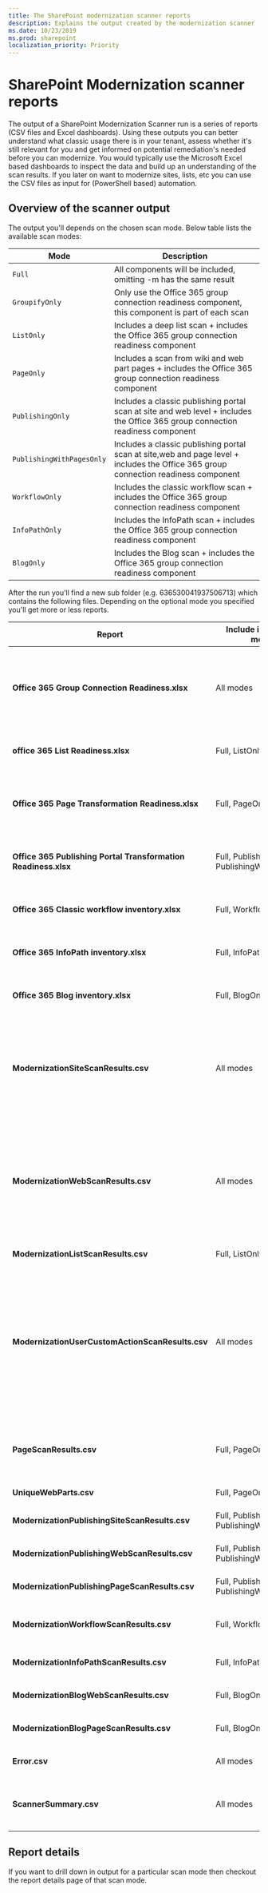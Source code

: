 ```yaml
---
title: The SharePoint modernization scanner reports
description: Explains the output created by the modernization scanner
ms.date: 10/23/2019
ms.prod: sharepoint
localization_priority: Priority
---
```


# SharePoint Modernization scanner reports

The output of a SharePoint Modernization Scanner run is a series of reports (CSV files and Excel dashboards). Using these outputs you can better understand what classic usage there is in your tenant, assess whether it's still relevant for you and get informed on potential remediation's needed before you can modernize. You would typically use the Microsoft Excel based dashboards to inspect the data and build up an understanding of the scan results. If you later on want to modernize sites, lists, etc you can use the CSV files as input for (PowerShell based) automation.

## Overview of the scanner output

The output you'll depends on the chosen scan mode. Below table lists the available scan modes:

Mode | Description
-----|------------
`Full` | All components will be included, omitting -m has the same result
`GroupifyOnly` | Only use the Office 365 group connection readiness component, this component is part of each scan
`ListOnly` | Includes a deep list scan + includes the Office 365 group connection readiness component
`PageOnly` | Includes a scan from wiki and web part pages + includes the Office 365 group connection readiness component
`PublishingOnly` | Includes a classic publishing portal scan at site and web level + includes the Office 365 group connection readiness component
`PublishingWithPagesOnly` | Includes a classic publishing portal scan at site,web and page level + includes the Office 365 group connection readiness component
`WorkflowOnly` | Includes the classic workflow scan + includes the Office 365 group connection readiness component
`InfoPathOnly` | Includes the InfoPath scan + includes the Office 365 group connection readiness component
`BlogOnly` | Includes the Blog scan + includes the Office 365 group connection readiness component

After the run you'll find a new sub folder (e.g. 636530041937506713) which contains the following files. Depending on the optional mode you specified you'll get more or less reports.

Report | Include in following modes | Content
---------|----------|----------
**Office 365 Group Connection Readiness.xlsx** | All modes | The report that summarizes the data you need to know to help with assessing the readiness for "Office 365 group connection" also called "Groupify". Checkout [Analyze and use the scanner data](https://docs.microsoft.com/sharepoint/dev/transform/modernize-connect-to-office365-group-scanner) to learn more on how to use the scanner results.
**office 365 List Readiness.xlsx** | Full, ListOnly | An Excel report using PowerQuery and PowerPivot to make it easier for to analyze the lists that will not render in modern.
**Office 365 Page Transformation Readiness.xlsx** | Full, PageOnly| The report that summarizes the data you need to know to help with assessing the readiness for "Page Transformation" (so transforming from classic pages into modern pages)
**Office 365 Publishing Portal Transformation Readiness.xlsx** | Full, PublishingOnly, PublishingWithPagesOnly | The report that summarizes the data you need to understand for transforming your classic publishing portals into modern publishing portals
**Office 365 Classic workflow inventory.xlsx** | Full, WorkflowOnly | Details on available workflows, their Microsoft Flow upgradability score and information on when the workflow was last changed
**Office 365 InfoPath inventory.xlsx** | Full, InfoPathOnly | Shows the detected InfoPath forms and their type of usage complemented with information on when the form was last used
**Office 365 Blog inventory.xlsx** | Full, BlogOnly | This report summarizes the blog sites and blog posts in your tenant complemented with usage information
**ModernizationSiteScanResults.csv** | All modes | The main "Office 365 group connection" report contains one row per site collection explaining which sites are ready to "Office 365 group connection" with which warnings. It will also tell which "Office 365 group connection" blockers it found and provide extensive information on the applied permission model.
**ModernizationWebScanResults.csv** | All modes | Having sub sites is a potential "Office 365 group connection" warning and this report contains "Office 365 group connection" relevant information about each web. This information is also rolled up to the ModernizationSiteScanResults.csv report, so you only need this report if you want to get more details on the found warnings/blockers.
**ModernizationListScanResults.csv** | Full, ListOnly | Contains all lists which are not using the "modern" experience.
**ModernizationUserCustomActionScanResults.csv** | All modes | When a site is "Office 365 group connected" it will get a "modern" home page...and  user custom actions that embed script do not work on modern pages. This report contains all the site/web scoped user custom actions that do not work on modern pages. This information is also rolled up to the ModernizationSiteScanResults.csv report, so you only need this report if you want to get more details on the actual found user custom actions.
**PageScanResults.csv** | Full, PageOnly | Contains a row per page in the site pages library of the scanned sites. This contains a ton of details on the scanned page like type, used layout and detailed web part information.
**UniqueWebParts.csv** | Full, PageOnly | Contains a list of uniquely found web parts during the scan.
**ModernizationPublishingSiteScanResults.csv** | Full, PublishingOnly, PublishingWithPagesOnly | One row per publishing portal (= site collection) containing a summary of the found information.
**ModernizationPublishingWebScanResults.csv** | Full, PublishingOnly, PublishingWithPagesOnly | One row per publishing portal web containing all information scoped at the web level.
**ModernizationPublishingPageScanResults.csv** | Full, PublishingOnly, PublishingWithPagesOnly | One row per scanned publishing page, containing information (like page layout, web parts) per page.
**ModernizationWorkflowScanResults.csv** | Full, WorkflowOnly | One row per found workflow containing detailed information about how that workflow was used.
**ModernizationInfoPathScanResults.csv** | Full, InfoPathOnly | One row per found InfoPath usage, explains the type of InfoPath usage.
**ModernizationBlogWebScanResults.csv** | Full, BlogOnly | One row per found blog site containing last change information and blog site language.
**ModernizationBlogPageScanResults.csv** | Full, BlogOnly | One row per found blog page having title and last change information.
**Error.csv** | All modes | If the scan tool encountered errors then these are logged in this file.
**ScannerSummary.csv** | All modes | Logs the number of scanned site collections, webs and list. It will also contain information on scan duration and used scanner version.

## Report details

If you want to drill down in output for a particular scan mode then checkout the report details page of that scan mode.
